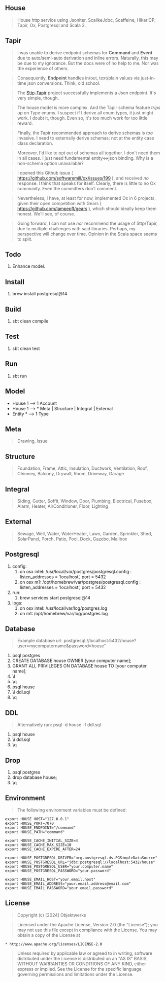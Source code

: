 House
-----
>House http service using Jsoniter, ScalikeJdbc, Scaffeine, HikariCP, Tapir, Ox, Postgresql and Scala 3.
>
Tapir
-----
>I was unable to derive endpoint schemas for **Command** and **Event** due to auto/semi-auto derivation and inline
>errors. Naturally, this may be due to my ignorance. But the docs were of no help to me. Nor was the experience of
>others.

>Consequently, **Endpoint** handles in/out, text/plain values via just-in-time json conversions. Think, old school.

>The [Sttp-Tapir]( https://github.com/objektwerks/sttp.tapir ) project successfully implements a Json endpoint. It's
>very simple, though.

>The house model is more complex. And the Tapir schema feature *trips up* on Type enums. I suspect if I derive all
>enum types, it just might work. I doubt it, though. Even so, it's too much work for too little reward.

>Finally, the Tapir recommended approach to derive schemas is *too* invasive. I need to externally derive schemas;
>not at the entity case class declaration.

>Moreover, I'd like to opt out of schemas all together. I don't need them in all cases. I just need fundamental
>entity<->json binding. Why is a non-schema option unavailable?

>I opened this Github issue ( https://github.com/softwaremill/ox/issues/199 ), and received *no* response. I
>think that speaks for itself. Clearly, there is little to no Ox community. Even the committers don't comment.

>Nevertheless, I have, at least for now, implemented Ox in 6 projects, given their open competition with
>Gears ( https://github.com/lampepfl/gears ), which should ideally keep them honest. We'll see, of course.

>Going forward, I can not use *nor* recommend the usage of Sttp/Tapir, due to multiple challenges with said libraries.
>Perhaps, my perspective will change over time. Opinion in the Scala space seems to split.

Todo
----
1. Enhance model.

Install
-------
1. brew install postgresql@14

Build
-----
1. sbt clean compile

Test
----
1. sbt clean test

Run
---
1. sbt run

Model
-----
* House 1 --> 1 Account
* House 1 --> * Meta | Structure | Integral | External
* Entity * --> 1 Type

Meta
----
>Drawing, Issue

Structure
---------
>Foundation, Frame, Attic, Insulation, Ductwork, Ventilation, Roof, Chimney, Balcony, Drywall, Room, Driveway, Garage

Integral
--------
>Siding, Gutter, Soffit, Window, Door, Plumbing, Electrical, Fusebox, Alarm, Heater, AirConditioner, Floor, Lighting

External
--------
>Sewage, Well, Water, WaterHeater, Lawn, Garden, Sprinkler, Shed, SolarPanel, Porch, Patio, Pool, Dock, Gazebo, Mailbox

Postgresql
----------
1. config:
    1. on osx intel: /usr/local/var/postgres/postgresql.config : listen_addresses = ‘localhost’, port = 5432
    2. on osx m1: /opt/homebrew/var/postgres/postgresql.config : listen_addresses = ‘localhost’, port = 5432
2. run:
    1. brew services start postgresql@14
3. logs:
    1. on osx intel: /usr/local/var/log/postgres.log
    2. on m1: /opt/homebrew/var/log/postgres.log

Database
--------
>Example database url: postgresql://localhost:5432/house?user=mycomputername&password=house"
1. psql postgres
2. CREATE DATABASE house OWNER [your computer name];
3. GRANT ALL PRIVILEGES ON DATABASE house TO [your computer name];
4. \l
5. \q
6. psql house
7. \i ddl.sql
8. \q

DDL
---
>Alternatively run: psql -d house -f ddl.sql
1. psql house
2. \i ddl.sql
3. \q

Drop
----
1. psql postgres
2. drop database house;
3. \q

Environment
-----------
>The following environment variables must be defined:
```
export HOUSE_HOST="127.0.0.1"
export HOUSE_PORT=7070
export HOUSE_ENDPOINT="/command"
export HOUSE_PATH="command"

export HOUSE_CACHE_INITIAL_SIZE=4
export HOUSE_CACHE_MAX_SIZE=10
export HOUSE_CACHE_EXPIRE_AFTER=24

export HOUSE_POSTGRESQL_DRIVER="org.postgresql.ds.PGSimpleDataSource"
export HOUSE_POSTGRESQL_URL="jdbc:postgresql://localhost:5432/house"
export HOUSE_POSTGRESQL_USER="your.computer.name"
export HOUSE_POSTGRESQL_PASSWORD="your.password"

export HOUSE_EMAIL_HOST="your.email.host"
export HOUSE_EMAIL_ADDRESS="your.email.address@email.com"
export HOUSE_EMAIL_PASSWORD="your.email.password"
```

License
-------
>Copyright (c) [2024] Objektwerks

>Licensed under the Apache License, Version 2.0 (the "License");
you may not use this file except in compliance with the License.
You may obtain a copy of the License at

    * http://www.apache.org/licenses/LICENSE-2.0

>Unless required by applicable law or agreed to in writing, software
distributed under the License is distributed on an "AS IS" BASIS,
WITHOUT WARRANTIES OR CONDITIONS OF ANY KIND, either express or implied.
See the License for the specific language governing permissions and
limitations under the License.

